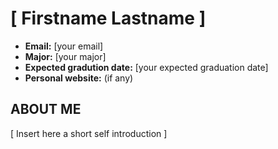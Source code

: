 # [ Firstname Lastname ]

- **Email:** [your email]
- **Major:** [your major]
- **Expected gradution date:** [your expected graduation date]
- **Personal website:** (if any)

## ABOUT ME

[ Insert here a short self introduction ]
